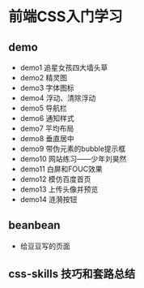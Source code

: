 # 前端CSS入门学习


## demo
- demo1 追星女孩四大墙头草
- demo2 精灵图
- demo3 字体图标
- demo4 浮动、清除浮动
- demo5 导航栏
- demo6 通知样式
- demo7 平均布局
- demo8 垂直居中
- demo9 带伪元素的bubble提示框
- demo10 网站练习——少年刘昊然
- demo11 白屏和FOUC效果
- demo12 模仿百度首页
- demo13 上传头像并预览
- demo14 涟漪按钮

## beanbean
- 给豆豆写的页面

## css-skills 技巧和套路总结
